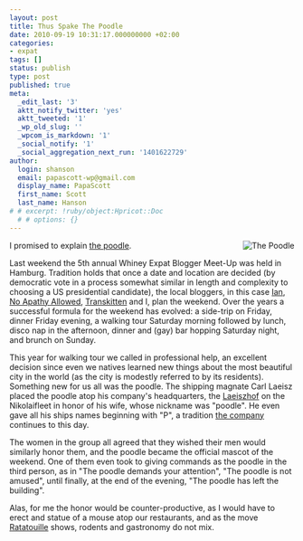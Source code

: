 ```yaml
---
layout: post
title: Thus Spake The Poodle
date: 2010-09-19 10:31:17.000000000 +02:00
categories:
- expat
tags: []
status: publish
type: post
published: true
meta:
  _edit_last: '3'
  aktt_notify_twitter: 'yes'
  aktt_tweeted: '1'
  _wp_old_slug: ''
  _wpcom_is_markdown: '1'
  _social_notify: '1'
  _social_aggregation_next_run: '1401622729'
author:
  login: shanson
  email: papascott-wp@gmail.com
  display_name: PapaScott
  first_name: Scott
  last_name: Hanson
# # excerpt: !ruby/object:Hpricot::Doc
  # # options: {}
---
```

<p><a href="http://www.papascott.de/archives/2010/09/15/the-poodle-is-watching/"><img src="http://www.papascott.de/wordpress/wp-content/uploads/2010/09/Der_Pudel-224x300.jpg" alt="The Poodle" align="right" /></a>I promised to explain <a href="http://www.papascott.de/archives/2010/09/15/the-poodle-is-watching/">the poodle</a>.</p>
<p>Last weekend the 5th annual Whiney Expat Blogger Meet-Up was held in Hamburg. Tradition holds that once a date and location are decided (by democratic vote in a process somewhat similar in length and complexity to choosing a US presidential candidate), the local bloggers, in this case <a href="http://lettershometoyou.wordpress.com/">Ian</a>, <a href="http://noapathyallowed.com/">No Apathy Allowed</a>, <a href="http://transkitten.com/">Transkitten</a> and I, plan the weekend.  Over the years a successful formula for the weekend has evolved: a side-trip on Friday, dinner Friday evening, a walking tour Saturday morning followed by lunch, disco nap in the afternoon, dinner and (gay) bar hopping Saturday night, and brunch on Sunday.</p>
<p>This year for walking tour we called in professional help, an excellent decision since even we natives learned new things about the most beautiful city in the world (as the city is modestly referred to by its residents). Something new for us all was the poodle. The shipping magnate Carl Laeisz placed the poodle atop his company's headquarters, the <a href="http://www.hamburgwiki.de/wiki/Laeiszhof">Laeiszhof</a> on the Nikolaifleet in honor of his wife, whose nickname was "poodle". He even gave all his ships names beginning with "P", a tradition <a href="http://www.laeisz.de/en/index.html">the company</a> continues to this day.</p>
<p>The women in the group all agreed that they wished their men would similarly honor them, and the poodle became the official mascot of the weekend. One of them even took to giving commands as the poodle in the third person, as in "The poodle demands your attention", "The poodle is not amused", until finally, at the end of the evening, "The poodle has left the building".</p>
<p>Alas, for me the honor would be counter-productive, as I would have to erect and statue of a mouse atop our restaurants, and as the move <a href="http://www.hamburgwiki.de/wiki/Laeiszhof">Ratatouille</a> shows, rodents and gastronomy do not mix.</p>
